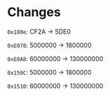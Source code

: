 # Changes

`0x180e`: CF2A -> 5DE0

`0xE078`: 5000000 -> 1800000

`0xE0A8`: 60000000 -> 130000000

`0x150C`: 5000000 -> 1800000

`0x1510`: 60000000 -> 130000000

